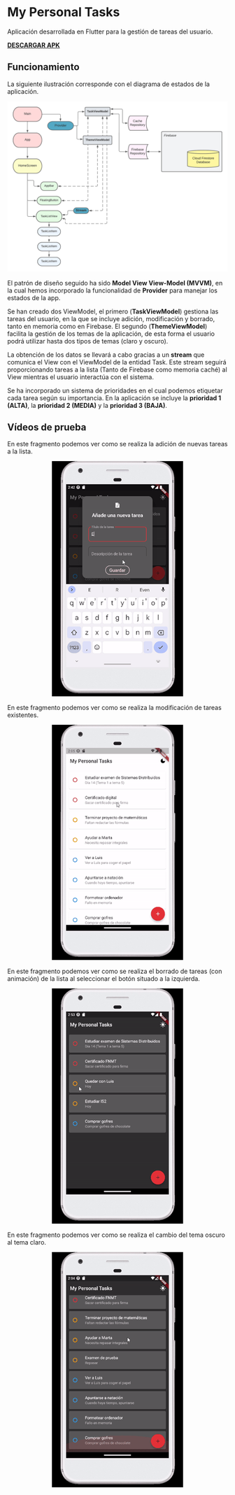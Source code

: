 # My Personal Tasks 

Aplicación desarrollada en Flutter para la gestión de tareas del usuario.

[**DESCARGAR APK**](https://github.com/carlosparra1998/WembleyStudiosMovies/raw/main/apk/app-release.apk)

## Funcionamiento

La siguiente ilustración corresponde con el diagrama de estados de la aplicación.

![](https://github.com/carlosparra1998/my_personal_tasks/blob/main/readme_raw/diagram.png)

El patrón de diseño seguido ha sido **Model View View-Model (MVVM)**, en la cual hemos incorporado la funcionalidad de **Provider** para manejar los estados de la app.

Se han creado dos ViewModel, el primero (**TaskViewModel**) gestiona las tareas del usuario, en la que se incluye adición, modificación y borrado, tanto en memoria como en Firebase. El segundo (**ThemeViewModel**) facilita la gestión de los temas de la aplicación, de esta forma el usuario podrá utilizar hasta dos tipos de temas (claro y oscuro).

La obtención de los datos se llevará a cabo gracias a un **stream** que comunica el View con el ViewModel de la entidad Task. Este stream seguirá proporcionando tareas a la lista (Tanto de Firebase como memoria caché) al View mientras el usuario interactúa con el sistema.

Se ha incorporado un sistema de prioridades en el cual podemos etiquetar cada tarea según su importancia. En la aplicación se incluye la **prioridad 1 (ALTA)**, la **prioridad 2 (MEDIA)** y la **prioridad 3 (BAJA)**. 

## Vídeos de prueba

En este fragmento podemos ver como se realiza la adición de nuevas tareas a la lista.

<p align="center">
  <img src="https://github.com/carlosparra1998/my_personal_tasks/blob/main/readme_raw/4.gif" />
</p>

En este fragmento podemos ver como se realiza la modificación de tareas existentes.


<p align="center">
  <img src="https://github.com/carlosparra1998/my_personal_tasks/blob/main/readme_raw/3.gif" />
</p>

En este fragmento podemos ver como se realiza el borrado de tareas (con animación) de la lista al seleccionar el botón situado a la izquierda.


<p align="center">
  <img src="https://github.com/carlosparra1998/my_personal_tasks/blob/main/readme_raw/2.gif" />
</p>

En este fragmento podemos ver como se realiza el cambio del tema oscuro al tema claro.


<p align="center">
  <img src="https://github.com/carlosparra1998/my_personal_tasks/blob/main/readme_raw/1.gif" />
</p>

